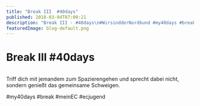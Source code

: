 ```yaml
---
title: "Break III  #40days"
published: 2018-03-04T07:00:21
description: "Break III - #40days\n#WirsindderNordbund #my40days #break #meinEC #ecjugend"
featuredImage: blog-default.png
---
```


# Break III  #40days

<img loading="lazy" src="old/40DAYS_03-04_IN-break3.jpg" alt>

Triff dich mit jemandem zum Spazierengehen und sprecht dabei nicht, sondern genießt das gemeinsame Schweigen.

#my40days #break #meinEC #ecjugend